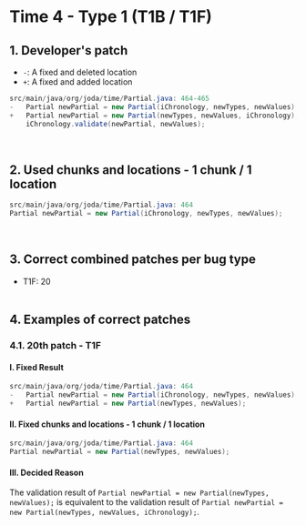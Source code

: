 # Time 4 - Type 1 (T1B / T1F)

## 1. Developer's patch
* `-`: A fixed and deleted location
* `+`: A fixed and added location
```java
src/main/java/org/joda/time/Partial.java: 464-465
-   Partial newPartial = new Partial(iChronology, newTypes, newValues);
+   Partial newPartial = new Partial(newTypes, newValues, iChronology);
    iChronology.validate(newPartial, newValues);
```
<br>

## 2. Used chunks and locations - 1 chunk / 1 location
```java
src/main/java/org/joda/time/Partial.java: 464
Partial newPartial = new Partial(iChronology, newTypes, newValues);
```
<br>

## 3. Correct combined patches per bug type
* T1F: 20
<br><br>

## 4. Examples of correct patches
### 4.1. 20th patch - T1F
#### I. Fixed Result
```java
src/main/java/org/joda/time/Partial.java: 464
-   Partial newPartial = new Partial(iChronology, newTypes, newValues);
+   Partial newPartial = new Partial(newTypes, newValues);
```

#### II. Fixed chunks and locations - 1 chunk / 1 location
```java
src/main/java/org/joda/time/Partial.java: 464
Partial newPartial = new Partial(newTypes, newValues);
```

#### III. Decided Reason
The validation result of ```Partial newPartial = new Partial(newTypes, newValues);``` is equivalent to the validation result of ```Partial newPartial = new Partial(newTypes, newValues, iChronology);```.
<br><br>